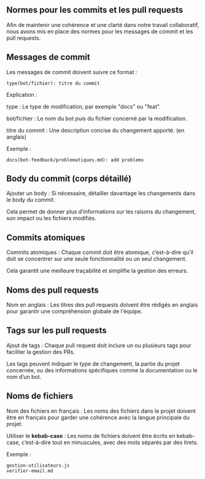 ## Normes pour les commits et les pull requests

Afin de maintenir une cohérence et une clarté dans notre travail collaboratif, nous avons mis en place des normes pour les messages de commit et les pull requests.

## Messages de commit

Les messages de commit doivent suivre ce format :


    type(bot/fichier): titre du commit

Explication :

 type : Le type de modification, par exemple "docs" ou "feat".

 bot/fichier : Le nom du bot puis du fichier concerné par la modification.

 titre du commit : Une description concise du changement apporté. (en anglais)
 
 Exemple :

    docs(bot-feedback/problematiques.md): add problems
## Body du commit (corps détaillé)

Ajouter un body : Si nécessaire, détailler davantage les changements dans le body du commit. 

Cela permet de donner plus d’informations sur les raisons du changement, son impact ou les fichiers modifiés.

## Commits atomiques

 Commits atomiques : Chaque commit doit être atomique, c’est-à-dire qu’il doit se concentrer sur une seule fonctionnalité ou un seul changement.
    
Cela garantit une meilleure traçabilité et simplifie la gestion des erreurs.

## Noms des pull requests

Nom en anglais : Les titres des pull requests doivent être rédigés en anglais pour garantir une compréhension globale de l'équipe.


## Tags sur les pull requests

Ajout de tags : Chaque pull request doit inclure un ou plusieurs tags pour faciliter la gestion des PRs. 

Les tags peuvent indiquer le type de changement, la partie du projet concernée, ou des informations spécifiques comme la documentation ou le nom d’un bot.

## Noms de fichiers

 Nom des fichiers en français : Les noms des fichiers dans le projet doivent être en français pour garder une cohérence avec la langue principale du projet.

 Utiliser le **kebab-case** : Les noms de fichiers doivent être écrits en kebab-case, c’est-à-dire tout en minuscules, avec des mots séparés par des tirets.

Exemple :

    gestion-utilisateurs.js
    verifier-email.md